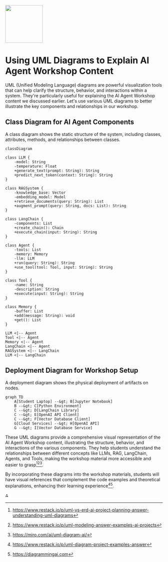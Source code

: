 <img src="https://r2cdn.perplexity.ai/pplx-full-logo-primary-dark%402x.png" class="logo" width="120"/>

# Using UML Diagrams to Explain AI Agent Workshop Content

UML (Unified Modeling Language) diagrams are powerful visualization tools that can help clarify the structure, behavior, and interactions within a system. They're particularly useful for explaining the AI Agent Workshop content we discussed earlier. Let's use various UML diagrams to better illustrate the key components and relationships in our workshop.

## Class Diagram for AI Agent Components

A class diagram shows the static structure of the system, including classes, attributes, methods, and relationships between classes.

```mermaid
classDiagram

class LLM {
    -model: String
    -temperature: Float
    +generate_text(prompt: String): String
    +predict_next_token(context: String): String
}

class RAGSystem {
    -knowledge_base: Vector
    -embedding_model: Model
    +retrieve_documents(query: String): List
    +augment_prompt(query: String, docs: List): String
}

class LangChain {
    -components: List
    +create_chain(): Chain
    +execute_chain(input: String): String
}

class Agent {
    -tools: List
    -memory: Memory
    -llm: LLM
    +run(query: String): String
    +use_tool(tool: Tool, input: String): String
}

class Tool {
    -name: String
    -description: String
    +execute(input: String): String
}

class Memory {
    -buffer: List
    +add(message: String): void
    +get(): List
}

LLM <|-- Agent
Tool <|-- Agent
Memory <|-- Agent
LangChain <|-- Agent
RAGSystem <|-- LangChain
LLM <|-- LangChain

```


## Deployment Diagram for Workshop Setup

A deployment diagram shows the physical deployment of artifacts on nodes.

```mermaid
graph TD
    A[Student Laptop] --&gt; B[Jupyter Notebook]
    B --&gt; C[Python Environment]
    C --&gt; D[LangChain Library]
    C --&gt; E[OpenAI API Client]
    C --&gt; F[Vector Database Client]
    G[Cloud Services] --&gt; H[OpenAI API]
    G --&gt; I[Vector Database Service]
```

These UML diagrams provide a comprehensive visual representation of the AI Agent Workshop content, illustrating the structure, behavior, and interactions of the various components. They help students understand the relationships between different concepts like LLMs, RAG, LangChain, Agents, and Tools, making the workshop material more accessible and easier to grasp[^2][^3][^5].

By incorporating these diagrams into the workshop materials, students will have visual references that complement the code examples and theoretical explanations, enhancing their learning experience[^7][^9].

<div>⁂</div>

[^1]: https://mermaidjs.github.io

[^2]: https://www.restack.io/p/uml-vs-erd-ai-project-planning-answer-understanding-uml-diagrams

[^3]: https://www.restack.io/p/uml-modeling-answer-examples-ai-projects

[^4]: https://langchain-ai.github.io/langgraph/concepts/agentic_concepts/

[^5]: https://miro.com/ai/uml-diagram-ai/

[^6]: https://github.com/mfoud444/UML-AI-Generator

[^7]: https://www.restack.io/p/uml-diagram-project-examples-answer

[^8]: https://www.falkordb.com/blog/building-ai-agents-with-memory-langchain/

[^9]: https://diagrammingai.com

[^10]: https://www.lucidchart.com/pages/examples/uml_diagram_tool

[^11]: https://www.gptechblog.com/5-diagrams-to-help-you-understand-generative-ai/

[^12]: https://python.langchain.com/docs/tutorials/rag/

[^13]: https://creately.com/blog/diagrams/uml-diagram-types-examples/

[^14]: https://chatuml.com

[^15]: https://realpython.com/build-llm-rag-chatbot-with-langchain/

[^16]: https://venngage.com/blog/uml-diagram-examples/

[^17]: https://python.langchain.com/v0.2/docs/tutorials/rag/

[^18]: https://miro.com/diagramming/uml-diagram-examples/

[^19]: https://dzone.com/articles/ai-is-transforming-how-we-use-software-diagrams

[^20]: https://langchain-ai.github.io/langgraph/tutorials/rag/langgraph_agentic_rag/

[^21]: https://www.lucidchart.com/pages/uml-class-diagram

[^22]: https://www.lucidchart.com/pages/uml-sequence-diagram

[^23]: https://neurons-lab.com/article/intro-to-llm-agents-with-langchain-when-rag-is-not-enough/

[^24]: https://www.langchain.com/langgraph

[^25]: https://www.mymap.ai/uml-chart-maker

[^26]: https://www.eraser.io/ai/uml-diagram-generator

[^27]: https://www.eraser.io/diagramgpt

[^28]: https://www.youtube.com/watch?v=WnMQ8HlmeXc

[^29]: https://towardsdatascience.com/ai-agent-workflows-a-complete-guide-on-whether-to-build-with-langgraph-or-langchain-117025509fa0/

[^30]: https://www.youtube.com/watch?v=9rsVIVvyFZE

[^31]: https://model-engineering.info/publications/papers/EmpER24-UML-Look-Sound.pdf

[^32]: https://www.youtube.com/watch?v=buET5brQHFQ

